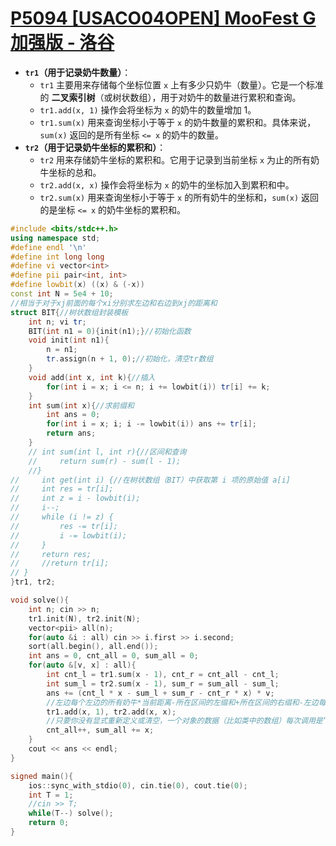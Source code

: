 # [P5094 [USACO04OPEN] MooFest G 加强版 - 洛谷](https://www.luogu.com.cn/problem/P5094)

- **`tr1`（用于记录奶牛数量）**：
    - `tr1` 主要用来存储每个坐标位置 `x` 上有多少只奶牛（数量）。它是一个标准的 **二叉索引树**（或树状数组），用于对奶牛的数量进行累积和查询。
    - `tr1.add(x, 1)` 操作会将坐标为 `x` 的奶牛的数量增加 1。
    - `tr1.sum(x)` 用来查询坐标小于等于 `x` 的奶牛数量的累积和。具体来说，`sum(x)` 返回的是所有坐标 `<= x` 的奶牛的数量。
- **`tr2`（用于记录奶牛坐标的累积和）**：
    - `tr2` 用来存储奶牛坐标的累积和。它用于记录到当前坐标 `x` 为止的所有奶牛坐标的总和。
    - `tr2.add(x, x)` 操作会将坐标为 `x` 的奶牛的坐标加入到累积和中。
    - `tr2.sum(x)` 用来查询坐标小于等于 `x` 的所有奶牛的坐标和，`sum(x)` 返回的是坐标 `<= x` 的奶牛坐标的累积和。
```cpp
#include <bits/stdc++.h>
using namespace std;
#define endl '\n'
#define int long long
#define vi vector<int>
#define pii pair<int, int>
#define lowbit(x) ((x) & (-x))
const int N = 5e4 + 10;
//相当于对于xj前面的每个xi分别求左边和右边到xj的距离和
struct BIT{//树状数组封装模板
    int n; vi tr;
    BIT(int n1 = 0){init(n1);}//初始化函数
    void init(int n1){
        n = n1;
        tr.assign(n + 1, 0);//初始化，清空tr数组
    }
    void add(int x, int k){//插入
        for(int i = x; i <= n; i += lowbit(i)) tr[i] += k;
    }
    int sum(int x){//求前缀和
        int ans = 0;
        for(int i = x; i; i -= lowbit(i)) ans += tr[i];
        return ans;
    }
    // int sum(int l, int r){//区间和查询
    //     return sum(r) - sum(l - 1);
    //}
//     int get(int i) {//在树状数组（BIT）中获取第 i 项的原始值 a[i]
//     int res = tr[i];
//     int z = i - lowbit(i);
//     i--;
//     while (i != z) {
//         res -= tr[i];
//         i -= lowbit(i);
//     }
//     return res;
//     //return tr[i];
// }
}tr1, tr2;

void solve(){
    int n; cin >> n;
    tr1.init(N), tr2.init(N);
    vector<pii> all(n);
    for(auto &i : all) cin >> i.first >> i.second;
    sort(all.begin(), all.end());
    int ans = 0, cnt_all = 0, sum_all = 0;
    for(auto &[v, x] : all){
        int cnt_l = tr1.sum(x - 1), cnt_r = cnt_all - cnt_l;
        int sum_l = tr2.sum(x - 1), sum_r = sum_all - sum_l;
        ans += (cnt_l * x - sum_l + sum_r - cnt_r * x) * v;
        //左边每个左边的所有奶牛*当前距离-所在区间的左缀和+所在区间的右缀和-左边每个右边的所有奶牛*当前距离
        tr1.add(x, 1), tr2.add(x, x);
        //只要你没有显式重新定义或清空，一个对象的数据（比如类中的数组）每次调用是“持续累积的”，不会被自动重置。
        cnt_all++, sum_all += x;
    }
    cout << ans << endl;
}

signed main(){
    ios::sync_with_stdio(0), cin.tie(0), cout.tie(0);
    int T = 1;
    //cin >> T;
    while(T--) solve();
    return 0;
}
```